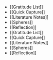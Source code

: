 - [[Gratitude List]]
- [[Quick Capture]]
- [[Literature Notes]]
- [[Spheres]] 
- [[Reflection]]
- [[Gratitude List]]
- [[Quick Capture]]
- [[Literature Notes]]
- [[Spheres]] 
- [[Reflection]]
